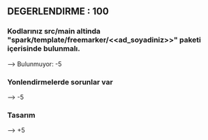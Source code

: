 ## DEGERLENDIRME : 100

### Kodlarınız src/main altinda "spark/template/freemarker/<<ad_soyadiniz>>" paketi içerisinde bulunmalı.
--> Bulunmuyor: -5

### Yonlendirmelerde sorunlar var
--> -5

### Tasarım
--> +5
